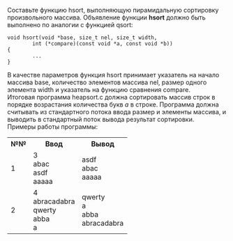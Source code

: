 <p>Составьте функцию hsort, выполняющую пирамидальную сортировку произвольного массива. Объявление функции <strong>hsort</strong> должно быть выполнено по аналогии с функцией qsort:</p>
<pre><code>void hsort(void *base, size_t nel, size_t width, 
        int (*compare)(const void *a, const void *b)) 
{ 
        ... 
}
</code></pre>
<p>В качестве параметров функция hsort принимает указатель на начало массива base, количество элементов массива nel, размер одного элемента width и указатель на функцию сравнения compare.<br>
Итоговая программа heapsort.c должна сортировать массив строк в порядке возрастания количества букв <em>a</em> в строке. Программа должна считывать из стандартного потока ввода размер и элементы массива, и выводить в стандартный поток вывода результат сортировки.<br>
Примеры работы программы:</p>
<table>
  <tr>
    <th>№№</th>
    <th>Ввод</th>
    <th>Вывод</th>
  </tr>
  <tr>
    <td>1</td>
    <td>3 <br>abac <br>asdf <br>aaaaa</td>
    <td>asdf <br>abac <br>aaaaa</td>
  </tr>
  <tr>
    <td>2</td>
    <td>4 <br>abracadabra <br>qwerty <br>abba <br>a</td>
    <td>qwerty <br>a <br>abba <br>abracadabra</td>
  </tr>
</table>
